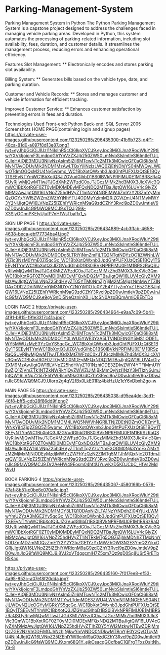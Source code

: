 # Parking-Management-System

Parking Management System in Python
The Python Parking Management System is a capstone project designed to address the challenges faced in managing vehicle parking areas. Developed in Python, this system automates the processing of parking-related information, including slot availability, fees, duration, and customer details. It streamlines the management process, reducing errors and enhancing operational efficiency.

Features
Slot Management:
** Electronically encodes and stores parking slot availability.

Billing System:
** Generates bills based on the vehicle type, date, and parking duration.

Customer and Vehicle Records:
** Stores and manages customer and vehicle information for efficient tracking.

Improved Customer Service:
** Enhances customer satisfaction by preventing errors in fees and duration.

Technologies Used
Front-end: Python
Back-end: SQL Server 2005
Screenshots
HOME PAGE(containing login and signup pages) 
https://private-user-images.githubusercontent.com/123250285/296435300-41b9b723-d4f1-48ca-81d0-a097f8d13e87.png?jwt=eyJhbGciOiJIUzI1NiIsInR5cCI6IkpXVCJ9.eyJpc3MiOiJnaXRodWIuY29tIiwiYXVkIjoicmF3LmdpdGh1YnVzZXJjb250ZW50LmNvbSIsImtleSI6ImtleTUiLCJleHAiOjE3MDU3NjIyNzAsIm5iZiI6MTcwNTc2MTk3MCwicGF0aCI6Ii8xMjMyNTAyODUvMjk2NDM1MzAwLTQxYjliNzIzLWQ0ZjEtNDhjYS04MWQwLWEwOTdmOGQxM2U4Ny5wbmc_WC1BbXotQWxnb3JpdGhtPUFXUzQtSE1BQy1TSEEyNTYmWC1BbXotQ3JlZGVudGlhbD1BS0lBVkNPRFlMU0E1M1BRSzRaQSUyRjIwMjQwMTIwJTJGdXMtZWFzdC0xJTJGczMlMkZhd3M0X3JlcXVlc3QmWC1BbXotRGF0ZT0yMDI0MDEyMFQxNDQ2MTBaJlgtQW16LUV4cGlyZXM9MzAwJlgtQW16LVNpZ25hdHVyZT1mNzY4NGFiMWJiZmYzY2I3ZmYyMmQzOGYxYWI5ZWZmZWZhYjNhYTU4ODMyYzlmM2RiZGViZmU4NTMyMWY3Y2NlJlgtQW16LVNpZ25lZEhlYWRlcnM9aG9zdCZhY3Rvcl9pZD0wJmtleV9pZD0wJnJlcG9faWQ9MCJ9.sTQJj29ik-X3SlyOCnnPKEIyUjufP7nHfWsTbaRx1_s

SIGN UP PAGE 1
https://private-user-images.githubusercontent.com/123250285/296434889-4cb3ffab-4658-4638-beca-ebf77734ba4f.jpg?jwt=eyJhbGciOiJIUzI1NiIsInR5cCI6IkpXVCJ9.eyJpc3MiOiJnaXRodWIuY29tIiwiYXVkIjoicmF3LmdpdGh1YnVzZXJjb250ZW50LmNvbSIsImtleSI6ImtleTUiLCJleHAiOjE3MDU3NjIyNzAsIm5iZiI6MTcwNTc2MTk3MCwicGF0aCI6Ii8xMjMyNTAyODUvMjk2NDM0ODg5LTRjYjNmZmFiLTQ2NTgtNDYzOC1iZWNhLWViZjc3NzM0YmE0Zi5qcGc_WC1BbXotQWxnb3JpdGhtPUFXUzQtSE1BQy1TSEEyNTYmWC1BbXotQ3JlZGVudGlhbD1BS0lBVkNPRFlMU0E1M1BRSzRaQSUyRjIwMjQwMTIwJTJGdXMtZWFzdC0xJTJGczMlMkZhd3M0X3JlcXVlc3QmWC1BbXotRGF0ZT0yMDI0MDEyMFQxNDQ2MTBaJlgtQW16LUV4cGlyZXM9MzAwJlgtQW16LVNpZ25hdHVyZT05YTM0NmZjYjljM2M5MjgzNmMwYTZlNDAxODI2ZDViNWZmYjM3NDYyY2NiYjM1OTc0Y2E4YTIyZmYxZTE5ZGE3JlgtQW16LVNpZ25lZEhlYWRlcnM9aG9zdCZhY3Rvcl9pZD0wJmtleV9pZD0wJnJlcG9faWQ9MCJ9.e9gVGnDl5NeQzninX0_jUtcSN0AzoBQmArniOBEbTDo

LOGIN PAGE 2
https://private-user-images.githubusercontent.com/123250285/296434964-e9aa7c09-5b41-4f91-b815-f91e3317c41a.jpg?jwt=eyJhbGciOiJIUzI1NiIsInR5cCI6IkpXVCJ9.eyJpc3MiOiJnaXRodWIuY29tIiwiYXVkIjoicmF3LmdpdGh1YnVzZXJjb250ZW50LmNvbSIsImtleSI6ImtleTUiLCJleHAiOjE3MDU3NjIyNzAsIm5iZiI6MTcwNTc2MTk3MCwicGF0aCI6Ii8xMjMyNTAyODUvMjk2NDM0OTY0LWU5YWE3YzA5LTViNDEtNGY5MS1iODE1LWY5MWUzMzE3YzQxYS5qcGc_WC1BbXotQWxnb3JpdGhtPUFXUzQtSE1BQy1TSEEyNTYmWC1BbXotQ3JlZGVudGlhbD1BS0lBVkNPRFlMU0E1M1BRSzRaQSUyRjIwMjQwMTIwJTJGdXMtZWFzdC0xJTJGczMlMkZhd3M0X3JlcXVlc3QmWC1BbXotRGF0ZT0yMDI0MDEyMFQxNDQ2MTBaJlgtQW16LUV4cGlyZXM9MzAwJlgtQW16LVNpZ25hdHVyZT01NzhiODE3ZDIwZWY4YTFiMmU1YjIwZjQ1ZjVmZTk1NTZkNWRkYjQyZWVlZjJlMjBkMmQyNzI1NzY3MTIzNGJmJlgtQW16LVNpZ25lZEhlYWRlcnM9aG9zdCZhY3Rvcl9pZD0wJmtleV9pZD0wJnJlcG9faWQ9MCJ9.UIorp2g4qV2fBx0LkE01Rz4bkHzUz1eY6vDbxhZgo-w


MAIN PAGE 55
https://private-user-images.githubusercontent.com/123250285/296435038-d95ea4de-3cd1-46f8-bff5-cdb28f86dd9f.png?jwt=eyJhbGciOiJIUzI1NiIsInR5cCI6IkpXVCJ9.eyJpc3MiOiJnaXRodWIuY29tIiwiYXVkIjoicmF3LmdpdGh1YnVzZXJjb250ZW50LmNvbSIsImtleSI6ImtleTUiLCJleHAiOjE3MDU3NjIyNzAsIm5iZiI6MTcwNTc2MTk3MCwicGF0aCI6Ii8xMjMyNTAyODUvMjk2NDM1MDM4LWQ5NWVhNGRlLTNjZDEtNDZmOC1iZmY1LWNkYjI4Zjg2ZGQ5Zi5wbmc_WC1BbXotQWxnb3JpdGhtPUFXUzQtSE1BQy1TSEEyNTYmWC1BbXotQ3JlZGVudGlhbD1BS0lBVkNPRFlMU0E1M1BRSzRaQSUyRjIwMjQwMTIwJTJGdXMtZWFzdC0xJTJGczMlMkZhd3M0X3JlcXVlc3QmWC1BbXotRGF0ZT0yMDI0MDEyMFQxNDQ2MTBaJlgtQW16LUV4cGlyZXM9MzAwJlgtQW16LVNpZ25hdHVyZT1mYTg2Yzc1YmE3OGM0Njk3YmExZjMxYzM2MjMxMjNjODEyMzdjMWYzZWFhYzQzN2ZlMTg5MTJhMjQxNjc2OTdmJlgtQW16LVNpZ25lZEhlYWRlcnM9aG9zdCZhY3Rvcl9pZD0wJmtleV9pZD0wJnJlcG9faWQ9MCJ9.Dr2AeHW49Eosm04hf4UYuwKzD5KDJCbC_HfVs2MdWvU

BOOK PARKING 4
https://private-user-images.githubusercontent.com/123250285/296435067-4580166b-0576-47af-8b51-c0be6c070a6c.jpg?jwt=eyJhbGciOiJIUzI1NiIsInR5cCI6IkpXVCJ9.eyJpc3MiOiJnaXRodWIuY29tIiwiYXVkIjoicmF3LmdpdGh1YnVzZXJjb250ZW50LmNvbSIsImtleSI6ImtleTUiLCJleHAiOjE3MDU3NjIyNzAsIm5iZiI6MTcwNTc2MTk3MCwicGF0aCI6Ii8xMjMyNTAyODUvMjk2NDM1MDY3LTQ1ODAxNjZiLTA1NzYtNDdhZi04YjUxLWMwYmU2YzA3MGE2Yy5qcGc_WC1BbXotQWxnb3JpdGhtPUFXUzQtSE1BQy1TSEEyNTYmWC1BbXotQ3JlZGVudGlhbD1BS0lBVkNPRFlMU0E1M1BRSzRaQSUyRjIwMjQwMTIwJTJGdXMtZWFzdC0xJTJGczMlMkZhd3M0X3JlcXVlc3QmWC1BbXotRGF0ZT0yMDI0MDEyMFQxNDQ2MTBaJlgtQW16LUV4cGlyZXM9MzAwJlgtQW16LVNpZ25hdHVyZT1iNTRkMTg5OGZiZjhkMDNhZTMxNmY5ODZmMDZmMDQzZmE1Y2Y2Y2IxZGE1YzYxMWZhOWI3N2E3YmQ2YjkxOGRjJlgtQW16LVNpZ25lZEhlYWRlcnM9aG9zdCZhY3Rvcl9pZD0wJmtleV9pZD0wJnJlcG9faWQ9MCJ9.8VJ2xVTdggcmlH7Z5xm7Qz9gD0Sq8U6r5RrETbR5Kac

https://private-user-images.githubusercontent.com/123250285/296435160-7f017ee8-ef53-4a95-852c-a07e18f20dda.jpg?jwt=eyJhbGciOiJIUzI1NiIsInR5cCI6IkpXVCJ9.eyJpc3MiOiJnaXRodWIuY29tIiwiYXVkIjoicmF3LmdpdGh1YnVzZXJjb250ZW50LmNvbSIsImtleSI6ImtleTUiLCJleHAiOjE3MDU3NjIyNzAsIm5iZiI6MTcwNTc2MTk3MCwicGF0aCI6Ii8xMjMyNTAyODUvMjk2NDM1MTYwLTdmMDE3ZWU4LWVmNTMtNGE5NS04NTJjLWEwN2UxOGYyMGRkYS5qcGc_WC1BbXotQWxnb3JpdGhtPUFXUzQtSE1BQy1TSEEyNTYmWC1BbXotQ3JlZGVudGlhbD1BS0lBVkNPRFlMU0E1M1BRSzRaQSUyRjIwMjQwMTIwJTJGdXMtZWFzdC0xJTJGczMlMkZhd3M0X3JlcXVlc3QmWC1BbXotRGF0ZT0yMDI0MDEyMFQxNDQ2MTBaJlgtQW16LUV4cGlyZXM9MzAwJlgtQW16LVNpZ25hdHVyZT1hZDY5YWI2MzkwNTEwZDRjMmQzZGE2NzVhODFjMGJhNzhjNjkwYmVjNDQ0NDkwMTBmYjE0YzQyOTcyMjU4NjI4JlgtQW16LVNpZ25lZEhlYWRlcnM9aG9zdCZhY3Rvcl9pZD0wJmtleV9pZD0wJnJlcG9faWQ9MCJ9.xm68Q1Y_ejkOsacqGCcfbaC1QFrgTFxzOsltNh_Ya-8

